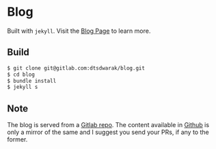 # Blog

Built with ```jekyll```. Visit the [Blog Page](https://blog.dwarak.in) to learn more.

## Build

```bash
$ git clone git@gitlab.com:dtsdwarak/blog.git
$ cd blog
$ bundle install
$ jekyll s
```

## Note

The blog is served from a [Gitlab repo](https://gitlab.com/dtsdwarak/blog). The content available in [Github](https://github.com/dtsdwarak/blog/) is only a mirror of the same and I suggest you send your PRs, if any to the former.
